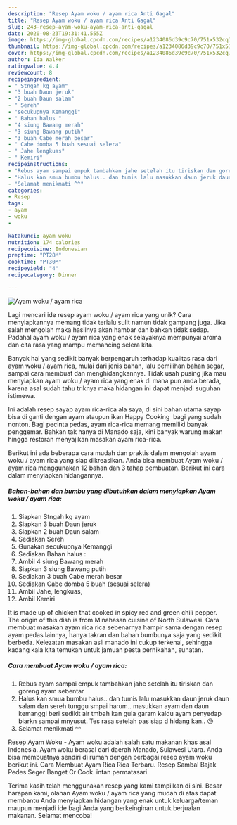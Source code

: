 ```yaml
---
description: "Resep Ayam woku / ayam rica Anti Gagal"
title: "Resep Ayam woku / ayam rica Anti Gagal"
slug: 243-resep-ayam-woku-ayam-rica-anti-gagal
date: 2020-08-23T19:31:41.555Z
image: https://img-global.cpcdn.com/recipes/a1234086d39c9c70/751x532cq70/ayam-woku-ayam-rica-foto-resep-utama.jpg
thumbnail: https://img-global.cpcdn.com/recipes/a1234086d39c9c70/751x532cq70/ayam-woku-ayam-rica-foto-resep-utama.jpg
cover: https://img-global.cpcdn.com/recipes/a1234086d39c9c70/751x532cq70/ayam-woku-ayam-rica-foto-resep-utama.jpg
author: Ida Walker
ratingvalue: 4.4
reviewcount: 8
recipeingredient:
- " Stngah kg ayam"
- "3 buah Daun jeruk"
- "2 buah Daun salam"
- " Sereh"
- "secukupnya Kemanggi"
- " Bahan halus "
- "4 siung Bawang merah"
- "3 siung Bawang putih"
- "3 buah Cabe merah besar"
- " Cabe domba 5 buah sesuai selera"
- " Jahe lengkuas"
- " Kemiri"
recipeinstructions:
- "Rebus ayam sampai empuk tambahkan jahe setelah itu tiriskan dan goreng ayam sebentar"
- "Halus kan smua bumbu halus.. dan tumis lalu masukkan daun jeruk daun salam dan sereh tunggu smpai harum.. masukkan ayam dan daun kemanggi beri sedikit air tmbah kan gula garam kaldu ayam penyedap biarkn sampai mnyusut. Tes rasa setelah pas siap d hidang kan.. 😘"
- "Selamat menikmati ^^"
categories:
- Resep
tags:
- ayam
- woku
- 

katakunci: ayam woku  
nutrition: 174 calories
recipecuisine: Indonesian
preptime: "PT28M"
cooktime: "PT30M"
recipeyield: "4"
recipecategory: Dinner

---
```



![Ayam woku / ayam rica](https://img-global.cpcdn.com/recipes/a1234086d39c9c70/751x532cq70/ayam-woku-ayam-rica-foto-resep-utama.jpg)

Lagi mencari ide resep ayam woku / ayam rica yang unik? Cara menyiapkannya memang tidak terlalu sulit namun tidak gampang juga. Jika salah mengolah maka hasilnya akan hambar dan bahkan tidak sedap. Padahal ayam woku / ayam rica yang enak selayaknya mempunyai aroma dan cita rasa yang mampu memancing selera kita.

Banyak hal yang sedikit banyak berpengaruh terhadap kualitas rasa dari ayam woku / ayam rica, mulai dari jenis bahan, lalu pemilihan bahan segar, sampai cara membuat dan menghidangkannya. Tidak usah pusing jika mau menyiapkan ayam woku / ayam rica yang enak di mana pun anda berada, karena asal sudah tahu triknya maka hidangan ini dapat menjadi suguhan istimewa.

Ini adalah resep sayap ayam rica-rica ala saya, di sini bahan utama sayap bisa di ganti dengan ayam ataupun ikan Happy Cooking ‍ bagi yang sudah nonton. Bagi pecinta pedas, ayam rica-rica memang memiliki banyak penggemar. Bahkan tak hanya di Manado saja, kini banyak warung makan hingga restoran menyajikan masakan ayam rica-rica.


Berikut ini ada beberapa cara mudah dan praktis dalam mengolah ayam woku / ayam rica yang siap dikreasikan. Anda bisa membuat Ayam woku / ayam rica menggunakan 12 bahan dan 3 tahap pembuatan. Berikut ini cara dalam menyiapkan hidangannya.

<!--inarticleads1-->

##### Bahan-bahan dan bumbu yang dibutuhkan dalam menyiapkan Ayam woku / ayam rica:

1. Siapkan  Stngah kg ayam
1. Siapkan 3 buah Daun jeruk
1. Siapkan 2 buah Daun salam
1. Sediakan  Sereh
1. Gunakan secukupnya Kemanggi
1. Sediakan  Bahan halus :
1. Ambil 4 siung Bawang merah
1. Siapkan 3 siung Bawang putih
1. Sediakan 3 buah Cabe merah besar
1. Sediakan  Cabe domba 5 buah (sesuai selera)
1. Ambil  Jahe, lengkuas,
1. Ambil  Kemiri


It is made up of chicken that cooked in spicy red and green chili pepper. The origin of this dish is from Minahasan cuisine of North Sulawesi. Cara membuat masakan ayam rica rica sebenarnya hampir sama dengan resep ayam pedas lainnya, hanya takran dan bahan bumbunya saja yang sedikit berbeda. Kelezatan masakan asli manado ini cukup terkenal, sehingga kadang kala kita temukan untuk jamuan pesta pernikahan, sunatan. 

<!--inarticleads2-->

##### Cara membuat Ayam woku / ayam rica:

1. Rebus ayam sampai empuk tambahkan jahe setelah itu tiriskan dan goreng ayam sebentar
1. Halus kan smua bumbu halus.. dan tumis lalu masukkan daun jeruk daun salam dan sereh tunggu smpai harum.. masukkan ayam dan daun kemanggi beri sedikit air tmbah kan gula garam kaldu ayam penyedap biarkn sampai mnyusut. Tes rasa setelah pas siap d hidang kan.. 😘
1. Selamat menikmati ^^


Resep Ayam Woku - Ayam woku adalah salah satu makanan khas asal Indonesia. Ayam woku berasal dari daerah Manado, Sulawesi Utara. Anda bisa membuatnya sendiri di rumah dengan berbagai resep ayam woku berikut ini. Cara Membuat Ayam Rica Rica Terbaru. Resep Sambal Bajak Pedes Seger Banget Cr Cook. intan permatasari. 

Terima kasih telah menggunakan resep yang kami tampilkan di sini. Besar harapan kami, olahan Ayam woku / ayam rica yang mudah di atas dapat membantu Anda menyiapkan hidangan yang enak untuk keluarga/teman maupun menjadi ide bagi Anda yang berkeinginan untuk berjualan makanan. Selamat mencoba!
